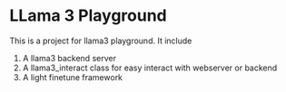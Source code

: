 # LLama 3 Playground

This is a project for llama3 playground.
It include

1. A llama3 backend server
2. A llama3_interact class for easy interact with webserver or backend
3. A light finetune framework
